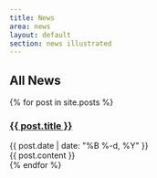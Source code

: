 ```yaml
---
title: News
area: news
layout: default
section: news illustrated
---
```


## All News

{% for post in site.posts %}
<article>
    <h3 id="latest-news"><a href="{{ post.url }}">{{ post.title }}</a></h3>
    <div class="date">{{ post.date | date: "%B %-d, %Y" }}</div>
    {{ post.content }}
</article>
{% endfor %}
